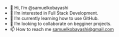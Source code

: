 - 👋 Hi, I’m @samuelkobayashi
- 👀 I’m interested in Full Stack Development.
- 🌱 I’m currently learning how to use GitHub.
- 💞️ I’m looking to collaborate on begginer projects.
- 📫 How to reach me samuelkobayashi@gmail.com

<!---
samuelkobayashi/samuelkobayashi is a ✨ special ✨ repository because its `README.md` (this file) appears on your GitHub profile.
You can click the Preview link to take a look at your changes.
--->
